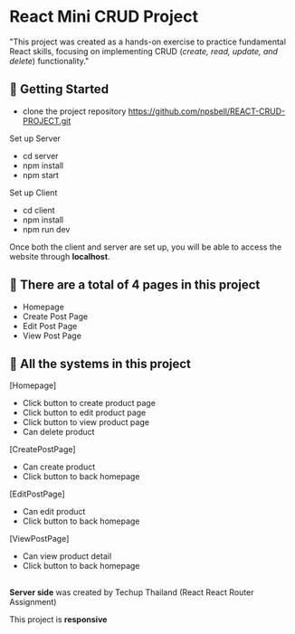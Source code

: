 # React Mini CRUD Project

"This project was created as a hands-on exercise to practice fundamental React skills, focusing on implementing CRUD (_create, read, update, and delete_) functionality."

## 🌱 Getting Started
 - clone the project repository https://github.com/npsbell/REACT-CRUD-PROJECT.git

Set up Server 

 - cd server
 - npm install
 - npm start

Set up Client

 - cd client 
 - npm install
 - npm run dev

Once both the client and server are set up, you will be able to access the website through **localhost**.

## 🌱 There are a total of 4 pages in this project

- Homepage
- Create Post Page
- Edit Post Page
- View Post Page


## 🌱 All the systems in this project

[Homepage]

- Click button to create product page
- Click button to edit product page
- Click button to view product page
- Can delete product 

[CreatePostPage]

- Can create product
- Click button to back homepage

[EditPostPage]

- Can edit product
- Click button to back homepage

[ViewPostPage]

- Can view product detail
- Click button to back homepage


##

**Server side** was created by Techup Thailand (React React Router Assignment)

This project is **responsive**
